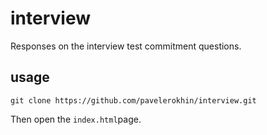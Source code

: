 # interview
Responses on the interview test commitment questions.

## usage
```
git clone https://github.com/pavelerokhin/interview.git
```
Then open the `index.html`page.
